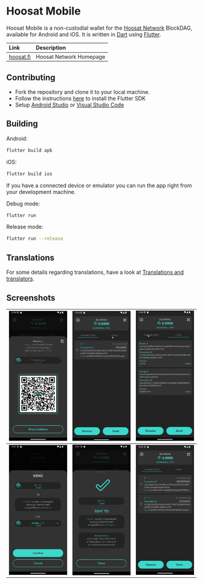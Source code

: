 # Hoosat Mobile

Hoosat Mobile is a non-custodial wallet for the [Hoosat Network](https://network.hoosat.fi/)
BlockDAG, available for Android and iOS. It is written in
[Dart](https://dart.dev) using [Flutter](https://flutter.dev).

| Link                                                     | Description              |
|:---------------------------------------------------------|:-------------------------|
| [hoosat.fi](https://network.hoosat.fi/)          | Hoosat Network Homepage |

## Contributing

* Fork the repository and clone it to your local machine.
* Follow the instructions [here](https://flutter.io/docs/get-started/install)
  to install the Flutter SDK
* Setup [Android Studio](https://flutter.io/docs/development/tools/android-studio)
  or [Visual Studio Code](https://flutter.io/docs/development/tools/vs-code)

## Building

Android: 
```bash
flutter build apk
```

iOS: 
```bash
flutter build ios
```

If you have a connected device or emulator you can run the app right from your development machine.

Debug mode:
```bash
flutter run
``` 

Release mode:
```bash
flutter run --release
```

## Translations

For some details regarding translations, have a look at [Translations and translators](./TRANSLATORS.md).

## Screenshots

| ![](assets/images/android_1.png) | ![](assets/images/android_2.png) | ![](assets/images/android_3.png) |
|----------------------------------|----------------------------------|----------------------------------|
| ![](assets/images/android_4.png) | ![](assets/images/android_5.png) | ![](assets/images/android_6.png) |
